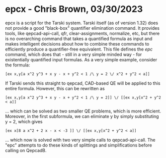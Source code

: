 # epcx - Chris Brown, 03/30/2023

epcx is a script for the Tarski system.  Tarski itself (as of version 1.32)
does not provide a good "black-box" quantifier elimination command.  It
provides tools, like qepcad-api-call, qfr, clear-assignments, normalize, etc,
but there is no overarching command that takes a quantified formula as
input and makes intelligent decisions about how to combine these commands to
efficiently produce a quantifier-free equivalent.  This file defines the
*epc* command, which does that - still in a very simple minded way - for
existentially quantified input formulas.  As a very simple example, consider
the formula:

`[ex x,y[a x^2 y^3 + x y - x + y^2 < 1 /\ y = 2 \/ x^2 + y^2 < a]]`

If Tarski sends this straight to qepcad, CAD-based QE will be applied to
this entire formula.  However, this can be rewritten as 

`[ex x,y[a x^2 y^3 + x y - x + y^2 < 1 /\ y = 2]] \/ [[ex x,y[x^2 + y^2 < a]]`

... which can be solved as two smaller QE problems, which is more efficient.
Moreover, in the first subformula, we can eliminate y by simply substituting
y = 2, which gives

`[ex x[8 a x^2 + 2 x - x < -3 ]] \/ [[ex x,y[x^2 + y^2 < a]]`

... which now is solved with two very simple calls to qepcad-api-call.  The
"epc" attempts to do these kinds of splittings and simplifications before
calling on QepcadB.
